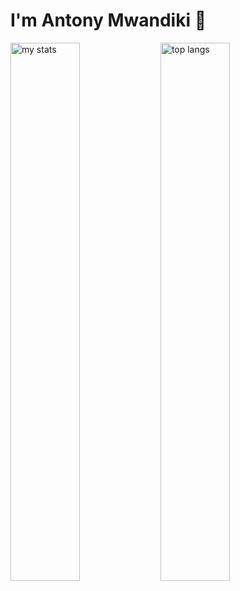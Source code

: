 # I'm Antony Mwandiki 👋

<img alt="my stats" align="left" width="47%" src="https://github-readme-stats.vercel.app/api?username=MwandikiAntony&show_icons=true"/>
<img alt="top langs" align="left" width="47%" src="https://github-readme-stats.vercel.app/api/top-langs/?username=MwandikiAntony&layout=compact"/>


